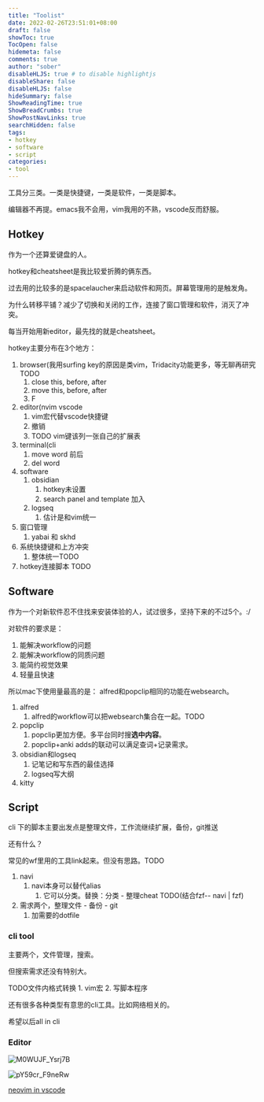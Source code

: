 ```yaml
---
title: "Toolist"
date: 2022-02-26T23:51:01+08:00
draft: false
showToc: true
TocOpen: false
hidemeta: false
comments: true
author: "sober"
disableHLJS: true # to disable highlightjs
disableShare: false
disableHLJS: false
hideSummary: false
ShowReadingTime: true
ShowBreadCrumbs: true
ShowPostNavLinks: true
searchHidden: false
tags:
- hotkey
- software
- script
categories:
- tool
---
```

工具分三类。一类是快捷键，一类是软件，一类是脚本。<br />

编辑器不再提。emacs我不会用，vim我用的不熟，vscode反而舒服。

## Hotkey
作为一个还算爱键盘的人。<br>

hotkey和cheatsheet是我比较爱折腾的俩东西。

过去用的比较多的是spacelaucher来启动软件和网页。屏幕管理用的是触发角。

为什么转移平铺？减少了切换和关闭的工作，连接了窗口管理和软件，消灭了冲突。

每当开始用新editor，最先找的就是cheatsheet。

hotkey主要分布在3个地方：
1. browser(我用surfing key的原因是类vim，Tridacity功能更多，等无聊再研究TODO
   1. close this, before, after
   2. move this, before, after
   3. F
2. editor(nvim vscode
   1. vim宏代替vscode快捷键
   2. 撤销 
   3. TODO vim键该列一张自己的扩展表
3. terminal(cli 
   1. move word 前后
   2. del word 
4. software
   1. obsidian
       1. hotkey未设置
       2. search panel and template 加入
    1. logseq
       1. 估计是和vim统一
5. 窗口管理
   1. yabai 和 skhd
6. 系统快捷键和上方冲突
   1. 整体统一TODO
7. hotkey连接脚本 TODO

## Software
作为一个对新软件忍不住找来安装体验的人，试过很多，坚持下来的不过5个。:/

对软件的要求是：
1. 能解决workflow的问题
2. 能解决workflow的同质问题
3. 能简约视觉效果
4. 轻量且快速

所以mac下使用量最高的是：
alfred和popclip相同的功能在websearch。

1. alfred
   1. alfred的workflow可以把websearch集合在一起。TODO
2. popclip
   1. popclip更加方便。多平台同时搜**选中内容**。
   2. popclip+anki adds的联动可以满足查词+记录需求。
3. obsidian和logseq
   1. 记笔记和写东西的最佳选择
   2. logseq写大纲
4. kitty

## Script
cli 下的脚本主要出发点是整理文件，工作流继续扩展，备份，git推送

还有什么？

常见的wf里用的工具link起来。但没有思路。TODO
1. navi
   1. navi本身可以替代alias
      1. 它可以分类。替换：分类 - 整理cheat TODO(结合fzf-- navi | fzf)
2. 需求两个，整理文件 - 备份 - git
   1. 加需要的dotfile 
### cli tool 
主要两个，文件管理，搜索。

但搜索需求还没有特别大。

TODO文件内格式转换 1. vim宏 2. 写脚本程序

还有很多各种类型有意思的cli工具。比如网络相关的。

希望以后all in cli

### Editor

![M0WUJF_Ysrj7B](https://cdn.jsdelivr.net/gh/h3x311/upic@main/uPic/2022/M0WUJF_Ysrj7B.png)

![pY59cr_F9neRw](https://cdn.jsdelivr.net/gh/h3x311/upic@main/uPic/2022/pY59cr_F9neRw.png)

[neovim in vscode](https://github.com/vscode-neovim/vscode-neovim)

